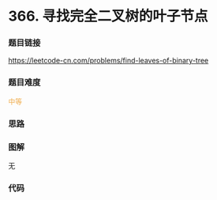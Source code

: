# 366. 寻找完全二叉树的叶子节点

### 题目链接

https://leetcode-cn.com/problems/find-leaves-of-binary-tree

### 题目难度

<font color=#F0AD4E>中等</font>

### 思路



### 图解

无

### 代码

```python
```